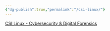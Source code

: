 ```yaml
---
{"dg-publish":true,"permalink":"/csi-linux/"}
---
```


[CSI Linux - Cybersecurity & Digital Forensics](http://csilinux.com)